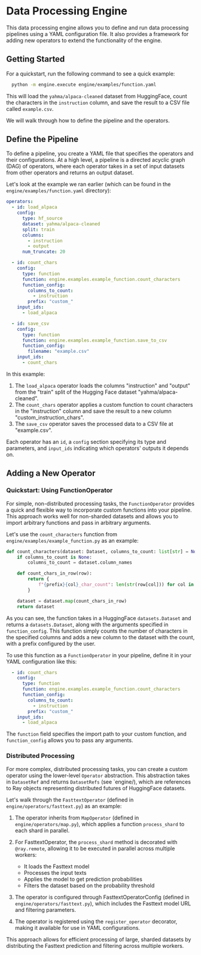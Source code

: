 # Data Processing Engine

This data processing engine allows you to define and run data processing pipelines using a YAML configuration file. It also provides a framework for adding new operators to extend the functionality of the engine.

## Getting Started

For a quickstart, run the following command to see a quick example:
```bash
  python -m engine.execute engine/examples/function.yaml
```

This will load the `yahma/alpaca-cleaned` dataset from HuggingFace, count the characters in the `instruction` column, and save the result to a CSV file called `example.csv`.

We will walk through how to define the pipeline and the operators.

## Define the Pipeline

To define a pipeline, you create a YAML file that specifies the operators and their configurations. At a high level, a pipeline is a directed acyclic graph (DAG) of operators, where each operator takes in a set of input datasets from other operators and returns an output dataset.

Let's look at the example we ran earlier (which can be found in the `engine/examples/function.yaml` directory):

```yaml
operators:
  - id: load_alpaca
    config:
      type: hf_source
      dataset: yahma/alpaca-cleaned
      split: train
      columns: 
        - instruction
        - output
      num_truncate: 20

  - id: count_chars
    config:
      type: function
      function: engine.examples.example_function.count_characters
      function_config:
        columns_to_count: 
          - instruction
        prefix: "custom_"
    input_ids:
      - load_alpaca

  - id: save_csv
    config:
      type: function
      function: engine.examples.example_function.save_to_csv
      function_config:
        filename: "example.csv"
    input_ids:
      - count_chars
```

In this example:

1. The `load_alpaca` operator loads the columns "instruction" and "output" from the "train" split of the Hugging Face dataset "yahma/alpaca-cleaned".
2. The `count_chars` operator applies a custom function to count characters in the "instruction" column and save the result to a new column "custom_instruction_chars".
3. The `save_csv` operator saves the processed data to a CSV file at "example.csv".

Each operator has an `id`, a `config` section specifying its type and parameters, and `input_ids` indicating which operators' outputs it depends on.

## Adding a New Operator

### Quickstart: Using FunctionOperator

For simple, non-distributed processing tasks, the `FunctionOperator` provides a quick and flexible way to incorporate custom functions into your pipeline. This approach works well for non-sharded datasets and allows you to import arbitrary functions and pass in arbitrary arguments.

Let's use the `count_characters` function from `engine/examples/example_function.py` as an example:

```python
def count_characters(dataset: Dataset, columns_to_count: list[str] = None, prefix: str = "") -> Dataset:
    if columns_to_count is None:
        columns_to_count = dataset.column_names

    def count_chars_in_row(row):
        return {
            f"{prefix}{col}_char_count": len(str(row[col])) for col in columns_to_count if col in dataset.column_names
        }

    dataset = dataset.map(count_chars_in_row)
    return dataset
```

As you can see, the function takes in a HuggingFace `datasets.Dataset` and returns a `datasets.Dataset`, along with the arguments specified in `function_config`. This function simply counts the number of characters in the specified columns and adds a new column to the dataset with the count, with a prefix configured by the user.

To use this function as a `FunctionOperator` in your pipeline, define it in your YAML configuration like this:

```yaml
  - id: count_chars
    config:
      type: function
      function: engine.examples.example_function.count_characters
      function_config:
        columns_to_count: 
          - instruction
        prefix: "custom_"
    input_ids:
      - load_alpaca
```

The `function` field specifies the import path to your custom function, and `function_config` allows you to pass any arguments.

### Distributed Processing

For more complex, distributed processing tasks, you can create a custom operator using the lower-level `Operator` abstraction. This abstraction takes in `DatasetRef` and returns `DatasetRefs` (see `engine/), which are references to Ray objects representing distributed futures of HuggingFace datasets.

Let's walk through the `FasttextOperator` (defined in `engine/operators/fasttext.py`) as an example:

1. The operator inherits from `MapOperator` (defined in `engine/operators/map.py`), which applies a function `process_shard` to each shard in parallel.

2. For FasttextOperator, the `process_shard` method is decorated with `@ray.remote`, allowing it to be executed in parallel across multiple workers:
   - It loads the Fasttext model
   - Processes the input texts
   - Applies the model to get prediction probabilities
   - Filters the dataset based on the probability threshold

3. The operator is configured through FasttextOperatorConfig (defined in `engine/operators/fasttext.py`), which includes the Fasttext model URL and filtering parameters.

4. The operator is registered using the `register_operator` decorator, making it available for use in YAML configurations.

This approach allows for efficient processing of large, sharded datasets by distributing the Fasttext prediction and filtering across multiple workers.
